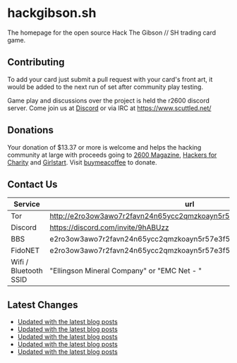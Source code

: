 # hackgibson.sh
The homepage for the open source Hack The Gibson // SH trading card game.


## Contributing

To add your card just submit a pull request with your card's front art, it would be added to the next run of set after community play testing.

Game play and discussions over the project is held the r2600 discord server. Come join us at [Discord](https://discord.com/invite/9hABUzz) or via IRC at https://www.scuttled.net/


## Donations

Your donation of $13.37 or more is welcome and helps the hacking community at large with proceeds going to [2600 Magazine](https://2600.com/), [Hackers for Charity](https://hackersforcharity.org) and [Girlstart](https://girlstart.org).  Visit [buymeacoffee](https://www.buymeacoffee.com/hackgibson.sh) to donate.


## Contact Us

Service | url
-|-
Tor | http://e2ro3ow3awo7r2favn24n65ycc2qmzkoayn5r57e3f56nvjwdcgg32ad.onion
Discord | https://discord.com/invite/9hABUzz
BBS | e2ro3ow3awo7r2favn24n65ycc2qmzkoayn5r57e3f56nvjwdcgg32ad.onion:23
FidoNET | e2ro3ow3awo7r2favn24n65ycc2qmzkoayn5r57e3f56nvjwdcgg32ad.onion:24554
Wifi / Bluetooth SSID | "Ellingson Mineral Company" or "EMC Net - <fidonet address>"

## Latest Changes
<!-- BLOG-POST-LIST:START -->
- [Updated with the latest blog posts](https://github.com/DFW2600/hackgibson.sh/commit/aa495a93f834a9a82b03d2feb11e62006fcac706)
- [Updated with the latest blog posts](https://github.com/DFW2600/hackgibson.sh/commit/5c194fc240266c4668386531eb543c971acf416e)
- [Updated with the latest blog posts](https://github.com/DFW2600/hackgibson.sh/commit/b71493be2c1ee56dcb71e78e6002e59241bb8013)
- [Updated with the latest blog posts](https://github.com/DFW2600/hackgibson.sh/commit/adf96f8e7da3f7f01a4aa3570f0668ab5da3e909)
- [Updated with the latest blog posts](https://github.com/DFW2600/hackgibson.sh/commit/5764f2c1e0141a78891ceb6a0b8aa25cdedf36af)
<!-- BLOG-POST-LIST:END -->
